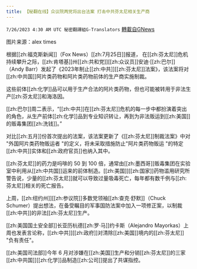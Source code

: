 ```yaml
---
title: 【秘翻在线】众议院两党将出台法案 打击中共芬太尼相关生产商
---
```

`7/26/2023 4:30 AM UTC 秘密翻譯組G-Translators` [轉載自GNews](https://gnews.org/articles/1488245)

图片来源：alex times

根据[[zh:福克斯新闻]]（Fox News）[[zh:7月25日]]报道， 在[[zh:芬太尼]]危机持续攀升之际，[[zh:肯塔基]]州[[zh:共和党]][[zh:众议员]]安迪·[[zh:巴尔]]（Andy Barr）发起了《2023年制止[[zh:中共]][[zh:芬太尼]]法案》，该法案将对[[zh:中共国]]阿片类药物和阿片类药物前体的生产商实施制裁。

这些前体[[zh:化学]]品可以用于生产合法的阿片类药物，但也可能被转用于非法生产[[zh:芬太尼]]和海洛因。

[[zh:巴尔]]周二表示，“[[zh:中共]]在[[zh:芬太尼]]危机的每一步中都扮演着突出的角色，从生产前体[[zh:化学]]品到专业知识转让，再到为非法贩运到[[zh:美国]]的贩毒集团[[zh:洗钱]]。”

对比[[zh:五月]]份首次提出的法案，该法案更新了《[[zh:芬太尼]]制裁法案》中对 "外国阿片类药物贩运者 "的定义，将未采取措施防止"阿片类药物贩运 "的特定[[zh:中共]]实体和[[zh:政府官员]]也纳入其中。

[[zh:芬太尼]]的药力是吗啡的 50 到 100 倍，通常由[[zh:墨西哥]]贩毒集团在实验室中利用从[[zh:中共国]]运来的前体制造。[[zh:美国]][[zh:国家]]药物滥用研究所警告说，少量的[[zh:芬太尼]]就可以导致过量吸毒死亡，每年都有数千例与[[zh:芬太尼]]相关的死亡报告。

上周，[[zh:纽约州]][[zh:参议院]]多数党领袖[[zh:查克·舒默]]（Chuck Schumer）提出想法，在备受瞩目的军事国防法案中加入一项修正案，以制裁[[zh:中共]]的非法[[zh:芬太尼]]生产。

[[zh:美国国土安全部]]长亚历杭德[[zh:罗·马]]约卡斯（Alejandro Mayorkas）上周也发表言论称，[[zh:中共]][[zh:政府]]对清除[[zh:美国]]境内的[[zh:芬太尼]] "负有责任"。

[[zh:美国司法部]]今年 6 月对涉嫌在[[zh:美国]]生产和分销[[zh:芬太尼]]的三家[[zh:中共国]][[zh:化学]]品制造[[zh:公司]]提出了共谋指控。
